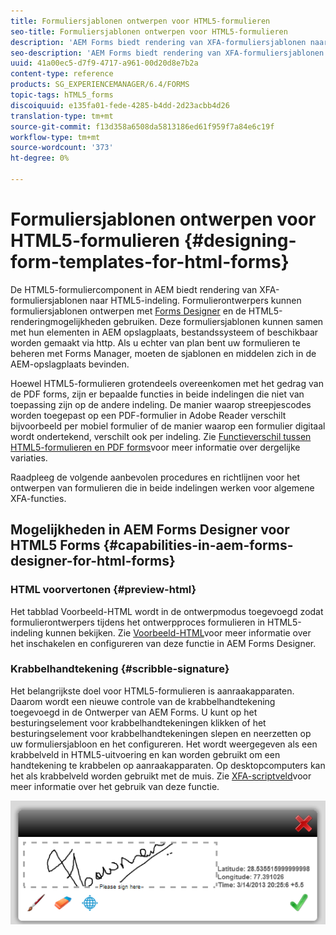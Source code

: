 ```yaml
---
title: Formuliersjablonen ontwerpen voor HTML5-formulieren
seo-title: Formuliersjablonen ontwerpen voor HTML5-formulieren
description: 'AEM Forms biedt rendering van XFA-formuliersjablonen naar HTML5-indeling. Formulierontwerpers kunnen formuliersjablonen ontwerpen met Designer en de HTML5-renderingmogelijkheden gebruiken. '
seo-description: 'AEM Forms biedt rendering van XFA-formuliersjablonen naar HTML5-indeling. Formulierontwerpers kunnen formuliersjablonen ontwerpen met Designer en de HTML5-renderingmogelijkheden gebruiken. '
uuid: 41a00ec5-d7f9-4717-a961-00d20d8e7b2a
content-type: reference
products: SG_EXPERIENCEMANAGER/6.4/FORMS
topic-tags: hTML5_forms
discoiquuid: e135fa01-fede-4285-b4dd-2d23acbb4d26
translation-type: tm+mt
source-git-commit: f13d358a6508da5813186ed61f959f7a84e6c19f
workflow-type: tm+mt
source-wordcount: '373'
ht-degree: 0%

---
```



# Formuliersjablonen ontwerpen voor HTML5-formulieren {#designing-form-templates-for-html-forms}

De HTML5-formuliercomponent in AEM biedt rendering van XFA-formuliersjablonen naar HTML5-indeling. Formulierontwerpers kunnen formuliersjablonen ontwerpen met [Forms Designer](https://www.adobe.com/go/learn_aemforms_designer_63) en de HTML5-renderingmogelijkheden gebruiken. Deze formuliersjablonen kunnen samen met hun elementen in AEM opslagplaats, bestandssysteem of beschikbaar worden gemaakt via http. Als u echter van plan bent uw formulieren te beheren met Forms Manager, moeten de sjablonen en middelen zich in de AEM-opslagplaats bevinden.

Hoewel HTML5-formulieren grotendeels overeenkomen met het gedrag van de PDF forms, zijn er bepaalde functies in beide indelingen die niet van toepassing zijn op de andere indeling. De manier waarop streepjescodes worden toegepast op een PDF-formulier in Adobe Reader verschilt bijvoorbeeld per mobiel formulier of de manier waarop een formulier digitaal wordt ondertekend, verschilt ook per indeling. Zie [Functieverschil tussen HTML5-formulieren en PDF forms](/help/forms/using/feature-differentiation-html5-forms-pdf-forms.md)voor meer informatie over dergelijke variaties.

Raadpleeg de volgende aanbevolen procedures en richtlijnen voor het ontwerpen van formulieren die in beide indelingen werken voor algemene XFA-functies.

## Mogelijkheden in AEM Forms Designer voor HTML5 Forms {#capabilities-in-aem-forms-designer-for-html-forms}

### HTML voorvertonen {#preview-html}

Het tabblad Voorbeeld-HTML wordt in de ontwerpmodus toegevoegd zodat formulierontwerpers tijdens het ontwerpproces formulieren in HTML5-indeling kunnen bekijken. Zie [Voorbeeld-HTML](/help/forms/using/preview-xdp-forms-html.md)voor meer informatie over het inschakelen en configureren van deze functie in AEM Forms Designer.

### Krabbelhandtekening {#scribble-signature}

Het belangrijkste doel voor HTML5-formulieren is aanraakapparaten. Daarom wordt een nieuwe controle van de krabbelhandtekening toegevoegd in de Ontwerper van AEM Forms. U kunt op het besturingselement voor krabbelhandtekeningen klikken of het besturingselement voor krabbelhandtekeningen slepen en neerzetten op uw formuliersjabloon en het configureren. Het wordt weergegeven als een krabbelveld in HTML5-uitvoering en kan worden gebruikt om een handtekening te krabbelen op aanraakapparaten. Op desktopcomputers kan het als krabbelveld worden gebruikt met de muis. Zie [XFA-scriptveld](/help/forms/using/scribble-signature.md)voor meer informatie over het gebruik van deze functie.

![4](assets/4.png)
